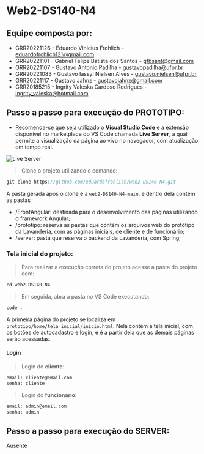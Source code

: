 # Web2-DS140-N4
 	
## Equipe composta por: 
- GRR20221126 - Eduardo Vinicius Frohlich - eduardofrohlich121@gmail.com
- GRR20221101 - Gabriel Felipe Batista dos Santos - gfbsant@gmail.com
- GRR20221107 - Gustavo Antonio Padilha - gustavopadilha@ufpr.br
- GRR20221083 - Gustavo Iassyl Nielsen Alves - gustavo.nielsen@ufpr.br
- GRR20221117 - Gustavo Jahnz - gustavojahnz@gmail.com
- GRR20185215 - Ingrity Valeska Cardoso Rodrigues - ingrity_valeska@hotmail.com

## Passo a passo para execução do PROTOTIPO:
- Recomenda-se que seja utilizado o **Visual Studio Code** e a extensão disponível no marketplace do VS Code chamada **Live Server**, a qual permite a visualização da página ao vivo no navegador, com atualização em tempo real.

![Live Server](https://iili.io/JdqaIMx.png)
>Clone o projeto utilizando o comando:
~~~javascript
git clone https://github.com/eduardofrohlich/web2-DS140-N4.git
~~~
 A pasta gerada após o clone é a `web2-DS140-N4-main`, e dentro dela contém as pastas
- /FrontAngular: destinada para o desenvolvimento das páginas utilizando o framework Angular;
- /prototipo: reserva as pastas que contém os arquivos web do protótipo da Lavanderia, com as páginas iniciais, de cliente e de funcionário;
- /server: pasta que reserva o backend da Lavanderia, com Spring;

### Tela inicial do projeto:
>Para realizar a execução correta do projeto acesse a pasta do projeto com:
~~~html
cd web2-DS140-N4
~~~
>Em seguida, abra a pasta no VS Code executando:
~~~javascript
code .
~~~

A primeira página do projeto se localiza em `prototipo/home/tela_inicial/inicio.html`. Nela contém a tela inicial, com os botões de autocadastro e login, e é a partir dela que as demais páginas serão acessadas.

#### Login
>Login do **cliente**:
~~~html
email: cliente@email.com
senha: cliente
~~~

>Login do **funcionário**:
~~~html
email: admin@email.com
senha: admin
~~~


## Passo a passo para execução do SERVER:
Ausente



